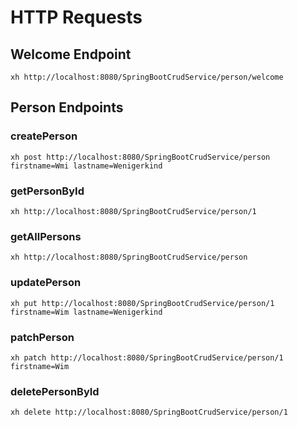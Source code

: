 # HTTP Requests

## Welcome Endpoint

```shell
xh http://localhost:8080/SpringBootCrudService/person/welcome
```

## Person Endpoints

### createPerson

```shell
xh post http://localhost:8080/SpringBootCrudService/person firstname=Wmi lastname=Wenigerkind
```

### getPersonById
```shell
xh http://localhost:8080/SpringBootCrudService/person/1
```

### getAllPersons
```shell
xh http://localhost:8080/SpringBootCrudService/person
```

### updatePerson
```shell
xh put http://localhost:8080/SpringBootCrudService/person/1 firstname=Wim lastname=Wenigerkind
```

### patchPerson
```shell
xh patch http://localhost:8080/SpringBootCrudService/person/1 firstname=Wim
```

### deletePersonById
```shell
xh delete http://localhost:8080/SpringBootCrudService/person/1
```